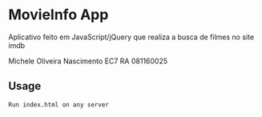 # MovieInfo App

Aplicativo feito em JavaScript/jQuery que realiza a busca de filmes no site imdb 

Michele Oliveira Nascimento EC7 RA 081160025

## Usage

```bash
Run index.html on any server
```